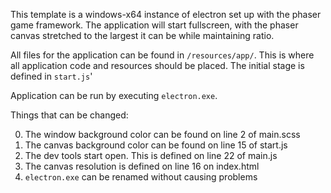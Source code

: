 This template is a windows-x64 instance of electron set up with the phaser game framework. The application will start fullscreen, with the phaser canvas stretched to the largest it can be while maintaining ratio.

All files for the application can be found in `/resources/app/`. This is where all application code and resources should be placed. The initial stage is defined in `start.js`' 

Application can be run by executing `electron.exe`.

Things that can be changed:

0. The window background color can be found on line 2 of main.scss
0. The canvas background color can be found on line 15 of start.js
0. The dev tools start open. This is defined on line 22 of main.js
0. The canvas resolution is defined on line 16 on index.html
0. `electron.exe` can be renamed without causing problems